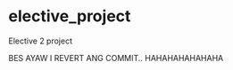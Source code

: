 elective_project
================

Elective 2 project

BES AYAW I REVERT ANG COMMIT.. HAHAHAHAHAHAHA
